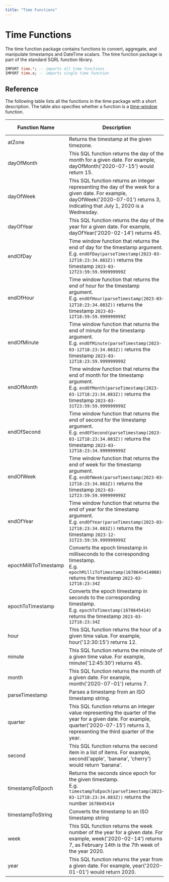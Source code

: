 ```yaml
---
title: "Time Functions"
---
```


# Time Functions

The time function package contains functions to convert, aggregate, and manipulate timestamps and DateTime scalars. The time function package is part of the standard SQRL function library.

```sql
IMPORT time.*; -- imports all time functions
IMPORT time.x; -- imports single time function
```

## Reference

The following table lists all the functions in the time package with a short description. The table also specifies whether a function is a [time-window](../../stream##aggregation) function.

| Function Name         | Description   | Time Window? |
|-----------------------|---------------|--------------|
| atZone | Returns the timestamp at the given timezone. | no | 
| dayOfMonth | This SQL function returns  the day of the month for a given date. For example, dayOfMonth('2020-07-15') would return 15. | no | 
| dayOfWeek | This SQL function returns  an integer representing the day of the week for a given date. For example, dayOfWeek('2020-07-01') returns 3, indicating that July 1, 2020 is a Wednesday. | no | 
| dayOfYear | This SQL function returns  the day of the year for a given date. For example, dayOfYear('2020-02-14') returns 45. | no | 
| endOfDay | Time window function that returns the end of day for the timestamp argument.<br />E.g. `endOfDay(parseTimestamp(2023-03-12T18:23:34.083Z))` returns the timestamp `2023-03-12T23:59:59.999999999Z` | yes | 
| endOfHour | Time window function that returns the end of hour for the timestamp argument.<br />E.g. `endOfHour(parseTimestamp(2023-03-12T18:23:34.083Z))` returns the timestamp `2023-03-12T18:59:59.999999999Z` | yes | 
| endOfMinute | Time window function that returns the end of minute for the timestamp argument.<br />E.g. `endOfMinute(parseTimestamp(2023-03-12T18:23:34.083Z))` returns the timestamp `2023-03-12T18:23:59.999999999Z` | yes | 
| endOfMonth | Time window function that returns the end of month for the timestamp argument.<br />E.g. `endOfMonth(parseTimestamp(2023-03-12T18:23:34.083Z))` returns the timestamp `2023-03-31T23:59:59.999999999Z` | yes | 
| endOfSecond | Time window function that returns the end of second for the timestamp argument.<br />E.g. `endOfSecond(parseTimestamp(2023-03-12T18:23:34.083Z))` returns the timestamp `2023-03-12T18:23:34.999999999Z` | yes | 
| endOfWeek | Time window function that returns the end of week for the timestamp argument.<br />E.g. `endOfWeek(parseTimestamp(2023-03-12T18:23:34.083Z))` returns the timestamp `2023-03-12T23:59:59.999999999Z` | yes | 
| endOfYear | Time window function that returns the end of year for the timestamp argument.<br />E.g. `endOfYear(parseTimestamp(2023-03-12T18:23:34.083Z))` returns the timestamp `2023-12-31T23:59:59.999999999Z` | yes | 
| epochMilliToTimestamp | Converts the epoch timestamp in milliseconds to the corresponding timestamp.<br />E.g. `epochMilliToTimestamp(1678645414000)` returns the timestamp `2023-03-12T18:23:34Z` | no | 
| epochToTimestamp | Converts the epoch timestamp in seconds to the corresponding timestamp.<br />E.g. `epochToTimestamp(1678645414)` returns the timestamp `2023-03-12T18:23:34Z` | no | 
| hour | This SQL function returns  the hour of a given time value. For example, hour('12:30:15') returns 12. | no | 
| minute | This SQL function returns  the minute of a given time value. For example, minute('12:45:30') returns 45. | no | 
| month | This SQL function returns  the month of a given date. For example, month('2020-07-01') returns 7. | no | 
| parseTimestamp | Parses a timestamp from an ISO timestamp string. | no | 
| quarter | This SQL function returns  an integer value representing the quarter of the year for a given date. For example, quarter('2020-07-15') returns 3, representing the third quarter of the year. | no | 
| second | This SQL function returns  the second item in a list of items. For example, second('apple', 'banana', 'cherry') would return 'banana'. | no | 
| timestampToEpoch | Returns the seconds since epoch for the given timestamp.<br />E.g. `timestampToEpoch(parseTimestamp(2023-03-12T18:23:34.083Z))` returns the number `1678645414` | no | 
| timestampToString | Converts the timestamp to an ISO timestamp string | no | 
| week | This SQL function returns  the week number of the year for a given date. For example, week('2020-02-14') returns 7, as February 14th is the 7th week of the year 2020. | no | 
| year | This SQL function returns  the year from a given date. For example, year('2020-01-01') would return 2020. | no | 